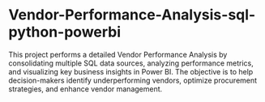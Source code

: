 # Vendor-Performance-Analysis-sql-python-powerbi
This project performs a detailed Vendor Performance Analysis by consolidating multiple SQL data sources, analyzing performance metrics, and visualizing key business insights in Power BI. The objective is to help decision-makers identify underperforming vendors, optimize procurement strategies, and enhance vendor management.
